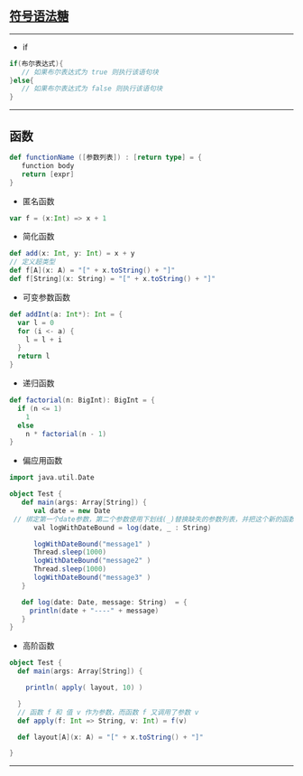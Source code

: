 
## [符号语法糖][1]
---

- if
```scala
if(布尔表达式){
   // 如果布尔表达式为 true 则执行该语句块
}else{
   // 如果布尔表达式为 false 则执行该语句块
}

```
---
## 函数
```scala
def functionName ([参数列表]) : [return type] = {
   function body
   return [expr]
}
```
- 匿名函数
```scala
var f = (x:Int) => x + 1
```
- 简化函数
```scala
def add(x: Int, y: Int) = x + y
// 定义超类型
def f[A](x: A) = "[" + x.toString() + "]"
def f[String](x: String) = "[" + x.toString() + "]"
```
- 可变参数函数
```scala
def addInt(a: Int*): Int = {
  var l = 0
  for (i <- a) {
    l = l + i
  }
  return l
}
```
- 递归函数
```scala
def factorial(n: BigInt): BigInt = {
  if (n <= 1)
    1
  else
    n * factorial(n - 1)
}
```

- 偏应用函数
```scala
import java.util.Date

object Test {
   def main(args: Array[String]) {
      val date = new Date
 // 绑定第一个date参数，第二个参数使用下划线(_)替换缺失的参数列表，并把这个新的函数值的索引的赋给变量
      val logWithDateBound = log(date, _ : String)

      logWithDateBound("message1" )
      Thread.sleep(1000)
      logWithDateBound("message2" )
      Thread.sleep(1000)
      logWithDateBound("message3" )
   }

   def log(date: Date, message: String)  = {
     println(date + "----" + message)
   }
}
```
- 高阶函数
```scala
object Test {
  def main(args: Array[String]) {

    println( apply( layout, 10) )

  }
  // 函数 f 和 值 v 作为参数，而函数 f 又调用了参数 v
  def apply(f: Int => String, v: Int) = f(v)

  def layout[A](x: A) = "[" + x.toString() + "]"

}
```


---
[1]: http://blog.csdn.net/bobozhengsir/article/details/13023023

